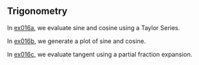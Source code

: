 ## Trigonometry

In [ex016a](ex016a_sin_and_cos), we evaluate sine and cosine using a Taylor Series.

In [ex016b](ex016b_plotting_sin_and_cos), we generate a plot of sine and cosine.

In [ex016c](ex016c_tan), we evaluate tangent using a partial fraction expansion.


